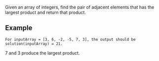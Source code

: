 Given an array of integers, find the pair of adjacent elements that has the largest product and return that product.


## Example
    For inputArray = [3, 6, -2, -5, 7, 3], the output should be  
    solution(inputArray) = 21.  

7 and 3 produce the largest product.